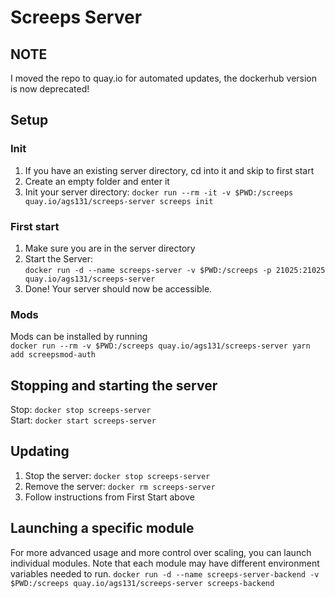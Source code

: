 # Screeps Server

## NOTE
I moved the repo to quay.io for automated updates, the dockerhub version is now deprecated!

## Setup
  
### Init
1. If you have an existing server directory, cd into it and skip to first start
2. Create an empty folder and enter it
3. Init your server directory: 
  ```docker run --rm -it -v $PWD:/screeps quay.io/ags131/screeps-server screeps init```

### First start
1. Make sure you are in the server directory
2. Start the Server:  
```docker run -d --name screeps-server -v $PWD:/screeps -p 21025:21025 quay.io/ags131/screeps-server```
3. Done! Your server should now be accessible.

### Mods
Mods can be installed by running  
```docker run --rm -v $PWD:/screeps quay.io/ags131/screeps-server yarn add screepsmod-auth```


## Stopping and starting the server
Stop:
```docker stop screeps-server```  
Start:
```docker start screeps-server```

## Updating

1. Stop the server:
  ```docker stop screeps-server```
2. Remove the server:
  ```docker rm screeps-server```
3. Follow instructions from First Start above

## Launching a specific module
For more advanced usage and more control over scaling, you can launch individual modules. Note that each module may have different environment variables needed to run.
```docker run -d --name screeps-server-backend -v $PWD:/screeps quay.io/ags131/screeps-server screeps-backend```

